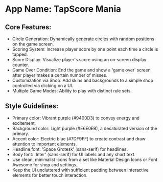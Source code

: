 # **App Name**: TapScore Mania

## Core Features:

- Circle Generation: Dynamically generate circles with random positions on the game screen.
- Scoring System: Increase player score by one point each time a circle is tapped.
- Score Display: Visualize player's score using an on-screen display counter.
- Game Over Condition: End the game and show a 'game over' screen after player makes a certain number of misses.
- Customization via Shop: Add skins and backgrounds to a simple shop controlled via clicking on a UI.
- Multiple Game Modes: Ability to play with distinct rule sets.

## Style Guidelines:

- Primary color: Vibrant purple (#9400D3) to convey energy and excitement.
- Background color: Light purple (#E6E0EB), a desaturated version of the primary.
- Accent color: Electric blue (#7DF9FF) to create contrast and draw attention to important elements.
- Headline font: 'Space Grotesk' (sans-serif) for headlines.
- Body font: 'Inter' (sans-serif) for UI labels and any short text.
- Use clean, minimalist icons from a set like Material Design Icons or Font Awesome for shop and settings.
- Keep the UI uncluttered with sufficient padding between interactive elements for better touch interaction.